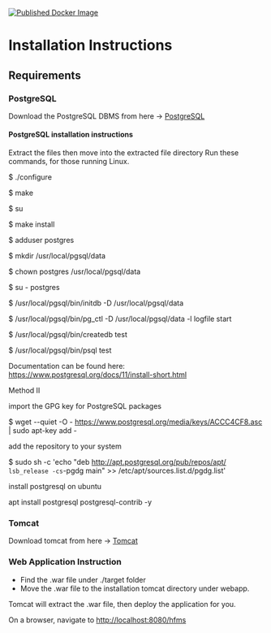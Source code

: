 [![Published Docker Image](https://github.com/ben-mathu/HomeFinanceManagerApi/actions/workflows/actions_publish.yml/badge.svg)](https://github.com/ben-mathu/HomeFinanceManagerApi/actions/workflows/actions_publish.yml)

# Installation Instructions

## Requirements

### PostgreSQL

Download the PostgreSQL DBMS from here -> [PostgreSQL](https://www.postgresql.org/download/)

#### PostgreSQL installation instructions

Extract the files then move into the extracted file directory
Run these commands, for those running Linux.

$ ./configure

$ make

$ su

$ make install

$ adduser postgres

$ mkdir /usr/local/pgsql/data

$ chown postgres /usr/local/pgsql/data

$ su - postgres

$ /usr/local/pgsql/bin/initdb -D /usr/local/pgsql/data

$ /usr/local/pgsql/bin/pg_ctl -D /usr/local/pgsql/data -l logfile start

$ /usr/local/pgsql/bin/createdb test

$ /usr/local/pgsql/bin/psql test

Documentation can be found here: <https://www.postgresql.org/docs/11/install-short.html>

Method II

import the GPG key for PostgreSQL packages

$ wget --quiet -O - <https://www.postgresql.org/media/keys/ACCC4CF8.asc> | sudo apt-key add -

add the repository to your system

$ sudo sh -c 'echo "deb <http://apt.postgresql.org/pub/repos/apt/> `lsb_release -cs`-pgdg main" >> /etc/apt/sources.list.d/pgdg.list'

install postgresql on ubuntu

apt install postgresql postgresql-contrib -y

### Tomcat

Download tomcat from here -> [Tomcat](https://tomcat.apache.org/download-80.cgi)

### Web Application Instruction

- Find the .war file under ./target folder
- Move the .war file to the installation tomcat directory under webapp.

Tomcat will extract the .war file, then deploy the application for you.

On a browser, navigate to [http://localhost:8080/hfms](http://localhost:8080/hfms)
